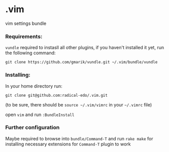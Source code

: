 .vim
====

vim settings bundle

### Requirements:

`vundle` required to instasll all other plugins, if you haven't installed it yet, run the following command:

`git clone https://github.com/gmarik/vundle.git ~/.vim/bundle/vundle`


### Installing:
In your home directory run:

`git clone git@github.com:radical-edo/.vim.git`

(to be sure, there should be `source ~/.vim/vimrc` in your `~/.vimrc` file)

open `vim` and run `:BundleInstall`

### Further configuration
Maybe required to browse into `bundle/Command-T` and run `rake make` for installing necessary extensions for `Command-T` plugin to work
